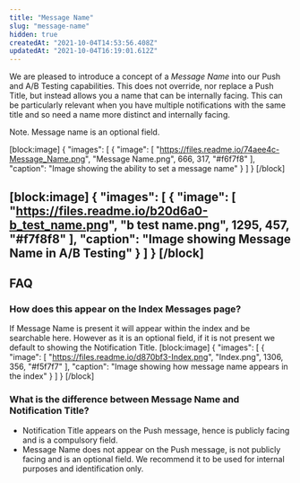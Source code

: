 ```yaml
---
title: "Message Name"
slug: "message-name"
hidden: true
createdAt: "2021-10-04T14:53:56.408Z"
updatedAt: "2021-10-04T16:19:01.612Z"
---
```

We are pleased to introduce a concept of a *Message Name* into our Push and A/B Testing capabilities. This does not override, nor replace a Push Title, but instead allows you a name that can be internally facing. This can be particularly relevant when you have multiple notifications with the same title and so need a name more distinct and internally facing.

Note. Message name is an optional field. 


[block:image]
{
  "images": [
    {
      "image": [
        "https://files.readme.io/74aee4c-Message_Name.png",
        "Message Name.png",
        666,
        317,
        "#f6f7f8"
      ],
      "caption": "Image showing the ability to set a message name"
    }
  ]
}
[/block]

[block:image]
{
  "images": [
    {
      "image": [
        "https://files.readme.io/b20d6a0-b_test_name.png",
        "b test name.png",
        1295,
        457,
        "#f7f8f8"
      ],
      "caption": "Image showing Message Name in A/B Testing"
    }
  ]
}
[/block]
---

## FAQ

### How does this appear on the Index Messages page?

If Message Name is present it will appear within the index and be searchable here. However as it is an optional field, if it is not present we default to showing the Notification Title.
[block:image]
{
  "images": [
    {
      "image": [
        "https://files.readme.io/d870bf3-Index.png",
        "Index.png",
        1306,
        356,
        "#f5f7f7"
      ],
      "caption": "Image showing how message name appears in the index"
    }
  ]
}
[/block]
### What is the difference between Message Name and Notification Title?

- Notification Title appears on the Push message, hence is publicly facing and is a compulsory field.
- Message Name does not appear on the Push message, is not publicly facing and is an optional field. We recommend it to be used for internal purposes and identification only.